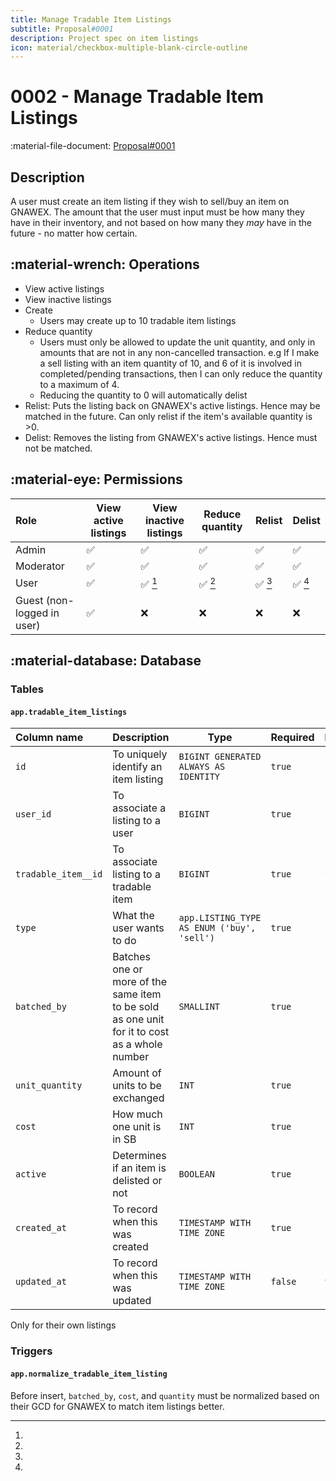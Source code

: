 ```yaml
---
title: Manage Tradable Item Listings
subtitle: Proposal#0001
description: Project spec on item listings
icon: material/checkbox-multiple-blank-circle-outline
---
```


# 0002 - Manage Tradable Item Listings

:material-file-document: [Proposal#0001](../proposals/0001-Items.md)

## Description

A user must create an item listing if they wish to sell/buy an item on GNAWEX.
The amount that the user must input must be how many they have in their
inventory, and not based on how many they _may_ have in the future - no matter
how certain.

## :material-wrench: Operations

- View active listings
- View inactive listings
- Create
    - Users may create up to 10 tradable item listings
- Reduce quantity
    - Users must only be allowed to update the unit quantity, and only in amounts
that are not in any non-cancelled transaction. e.g If I make a sell listing with
an item quantity of 10, and 6 of it is involved in completed/pending
transactions, then I can only reduce the quantity to a maximum of 4.
    - Reducing the quantity to 0 will automatically delist
- Relist: Puts the listing back on GNAWEX's active listings. Hence may be
matched in the future. Can only relist if the item's available quantity is >0.
- Delist: Removes the listing from GNAWEX's active listings. Hence must not be
matched.

## :material-eye: Permissions

Role | View active listings | View inactive listings | Reduce quantity | Relist | Delist
:-- | -- | -- | -- | -- | --
Admin | :white_check_mark: | :white_check_mark: | :white_check_mark: | :white_check_mark: | :white_check_mark:
Moderator | :white_check_mark: | :white_check_mark: | :white_check_mark: | :white_check_mark: | :white_check_mark:
User | :white_check_mark: | :white_check_mark: [^1] | :white_check_mark: [^1] | :white_check_mark: [^1] | :white_check_mark: [^1]
Guest (non-logged in user) | :white_check_mark: | :x: | :x: | :x: | :x:

## :material-database: Database

### Tables

#### `app.tradable_item_listings`

Column name | Description | Type | Required | Nullable | Default
:-- | -- | -- | -- | -- | --
`id` | To uniquely identify an item listing | `BIGINT GENERATED ALWAYS AS IDENTITY` | `true` | `false` | Supplied by Postgres
`user_id` | To associate a listing to a user | `BIGINT` | `true` | `false` | -
`tradable_item__id` | To associate listing to a tradable item | `BIGINT` | `true` | `false` | -
`type` | What the user wants to do | `app.LISTING_TYPE AS ENUM ('buy', 'sell')` | `true` | `false` | -
`batched_by` | Batches one or more of the same item to be sold as one unit for it to cost as a whole number | `SMALLINT` | `true` | `false` | `1`
`unit_quantity` | Amount of units to be exchanged | `INT` | `true` | `false` | -
`cost` | How much one unit is in SB | `INT` | `true` | `false` | -
`active` | Determines if an item is delisted or not | `BOOLEAN` | `true` | `false` | `true`
`created_at` | To record when this was created | `TIMESTAMP WITH TIME ZONE` | `true` | `false` | `now()`
`updated_at` | To record when this was updated | `TIMESTAMP WITH TIME ZONE` | `false` | `true` | `now()` (if updated, otherwise `null`)

[^1]:
  Only for their own listings

### Triggers

#### `app.normalize_tradable_item_listing`

Before insert, `batched_by`, `cost`, and `quantity` must be normalized based on
their GCD for GNAWEX to match item listings better.
